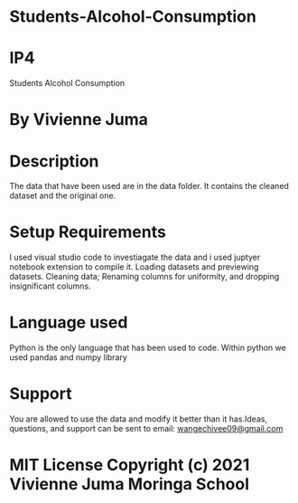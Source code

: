 # Students-Alcohol-Consumption
# IP4
Students Alcohol Consumption

# By Vivienne Juma

# Description

The data that have been used are in the data folder. It contains the cleaned dataset and the original one.

# Setup Requirements
I used visual studio code to investiagate the data and i used juptyer notebook extension to compile it. Loading datasets and previewing datasets. Cleaning data; Renaming columns for uniformity, and dropping insignificant columns.

# Language used
Python is the only language that has been used to code. Within python we used pandas and numpy library

# Support
You are allowed to use the data and modify it better than it has.Ideas, questions, and support can be sent to email: wangechivee09@gmail.com

# MIT License Copyright (c) 2021 Vivienne Juma Moringa School
